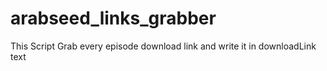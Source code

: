 # arabseed_links_grabber
This Script Grab every episode download link and write it in downloadLink text
